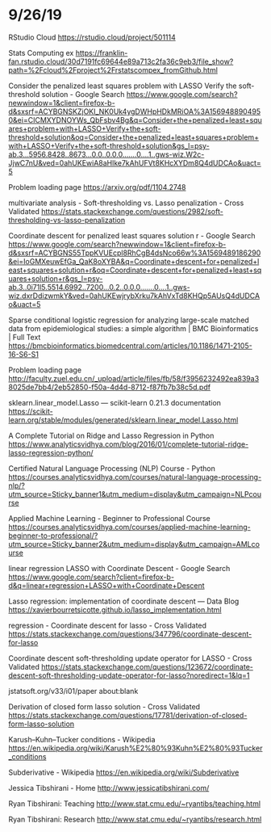 # 9/26/19

RStudio Cloud
https://rstudio.cloud/project/501114

Stats Computing ex
https://franklin-fan.rstudio.cloud/30d7191fc69644e89a713c2fa36c9eb3/file_show?path=%2Fcloud%2Fproject%2Frstatscompex_fromGithub.html

Consider the penalized least squares problem with LASSO Verify the soft-threshold solution - Google Search
https://www.google.com/search?newwindow=1&client=firefox-b-d&sxsrf=ACYBGNSKZjOKI_NK0Uk4ygDWHpHDkMRiOA%3A1569488904950&ei=CICMXYDNOYWs_QbFsbv4Bg&q=Consider+the+penalized+least+squares+problem+with+LASSO+Verify+the+soft-threshold+solution&oq=Consider+the+penalized+least+squares+problem+with+LASSO+Verify+the+soft-threshold+solution&gs_l=psy-ab.3...5956.8428..8673...0.0..0.0.0.......0....1..gws-wiz.W2c-JjwC7nU&ved=0ahUKEwiA8aHlke7kAhUFVt8KHcXYDm8Q4dUDCAo&uact=5

Problem loading page
https://arxiv.org/pdf/1104.2748

multivariate analysis - Soft-thresholding vs. Lasso penalization - Cross Validated
https://stats.stackexchange.com/questions/2982/soft-thresholding-vs-lasso-penalization

Coordinate descent for penalized least squares solution r - Google Search
https://www.google.com/search?newwindow=1&client=firefox-b-d&sxsrf=ACYBGNS55TppKVUEcpl8RhCgB4dsNco66w%3A1569489186290&ei=IoGMXeuwEfGa_QaK8oXYBA&q=Coordinate+descent+for+penalized+least+squares+solution+r&oq=Coordinate+descent+for+penalized+least+squares+solution+r&gs_l=psy-ab.3..0i71l5.5514.6992..7200...0.2..0.0.0.......0....1..gws-wiz.dxrDdizwmkY&ved=0ahUKEwjrybXrku7kAhVxTd8KHQp5AUsQ4dUDCAo&uact=5

Sparse conditional logistic regression for analyzing large-scale matched data from epidemiological studies: a simple algorithm | BMC Bioinformatics | Full Text
https://bmcbioinformatics.biomedcentral.com/articles/10.1186/1471-2105-16-S6-S1

Problem loading page
http://faculty.zuel.edu.cn/_upload/article/files/fb/58/f3956232492ea839a38025de7bb4/2eb52850-f50a-4d4d-8712-f87fb7b38c5d.pdf

sklearn.linear_model.Lasso — scikit-learn 0.21.3 documentation
https://scikit-learn.org/stable/modules/generated/sklearn.linear_model.Lasso.html

A Complete Tutorial on Ridge and Lasso Regression in Python
https://www.analyticsvidhya.com/blog/2016/01/complete-tutorial-ridge-lasso-regression-python/

Certified Natural Language Processing (NLP) Course - Python
https://courses.analyticsvidhya.com/courses/natural-language-processing-nlp/?utm_source=Sticky_banner1&utm_medium=display&utm_campaign=NLPcourse

Applied Machine Learning - Beginner to Professional Course
https://courses.analyticsvidhya.com/courses/applied-machine-learning-beginner-to-professional/?utm_source=Sticky_banner2&utm_medium=display&utm_campaign=AMLcourse

linear regression LASSO with Coordinate Descent - Google Search
https://www.google.com/search?client=firefox-b-d&q=linear+regression+LASSO+with+Coordinate+Descent

Lasso regression: implementation of coordinate descent — Data Blog
https://xavierbourretsicotte.github.io/lasso_implementation.html

regression - Coordinate descent for lasso - Cross Validated
https://stats.stackexchange.com/questions/347796/coordinate-descent-for-lasso

Coordinate descent soft-thresholding update operator for LASSO - Cross Validated
https://stats.stackexchange.com/questions/123672/coordinate-descent-soft-thresholding-update-operator-for-lasso?noredirect=1&lq=1

jstatsoft.org/v33/i01/paper
about:blank

Derivation of closed form lasso solution - Cross Validated
https://stats.stackexchange.com/questions/17781/derivation-of-closed-form-lasso-solution

Karush–Kuhn–Tucker conditions - Wikipedia
https://en.wikipedia.org/wiki/Karush%E2%80%93Kuhn%E2%80%93Tucker_conditions

Subderivative - Wikipedia
https://en.wikipedia.org/wiki/Subderivative

Jessica Tibshirani - Home
http://www.jessicatibshirani.com/

Ryan Tibshirani: Teaching
http://www.stat.cmu.edu/~ryantibs/teaching.html

Ryan Tibshirani: Research
http://www.stat.cmu.edu/~ryantibs/research.html

